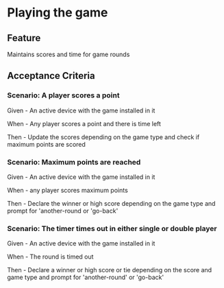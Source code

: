 # Playing the game

## Feature

Maintains scores and time for game rounds

## Acceptance Criteria

### Scenario: A player scores a point

  Given - An active device with the game installed in it

  When - Any player scores a point and there is time left

  Then - Update the scores depending on the game type
  and check if maximum points are scored

### Scenario: Maximum points are reached

  Given - An active device with the game installed in it
  
  When - any player scores maximum points
  
  Then - Declare the winner or high score depending on the game type
  and prompt for 'another-round or 'go-back'
  
### Scenario: The timer times out in either single or double player

  Given - An active device with the game installed in it
  
  When - The round is timed out
  
  Then - Declare a winner or high score or tie depending on the score and game type
  and prompt for 'another-round' or 'go-back'
